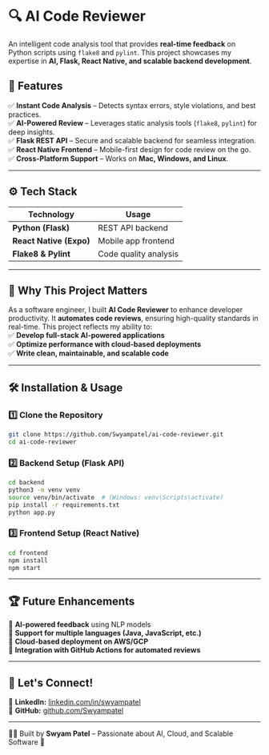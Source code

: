 # 🔍 AI Code Reviewer  
An intelligent code analysis tool that provides **real-time feedback** on Python scripts using `flake8` and `pylint`. This project showcases my expertise in **AI, Flask, React Native, and scalable backend development**.

## 🚀 Features  
✅ **Instant Code Analysis** – Detects syntax errors, style violations, and best practices.  
✅ **AI-Powered Review** – Leverages static analysis tools (`flake8`, `pylint`) for deep insights.  
✅ **Flask REST API** – Secure and scalable backend for seamless integration.  
✅ **React Native Frontend** – Mobile-first design for code review on the go.  
✅ **Cross-Platform Support** – Works on **Mac, Windows, and Linux**.  

---

## ⚙️ Tech Stack  
| **Technology**  | **Usage**  |
|----------------|-----------|
| **Python (Flask)**  | REST API backend  |
| **React Native (Expo)**  | Mobile app frontend  |
| **Flake8 & Pylint**  | Code quality analysis  |

---

## 🎯 Why This Project Matters  
As a software engineer, I built **AI Code Reviewer** to enhance developer productivity. It **automates code reviews**, ensuring high-quality standards in real-time. This project reflects my ability to:  
✅ **Develop full-stack AI-powered applications**  
✅ **Optimize performance with cloud-based deployments**  
✅ **Write clean, maintainable, and scalable code**  

---


## 🛠️ Installation & Usage  

### **1️⃣ Clone the Repository**  
```sh
git clone https://github.com/Swyampatel/ai-code-reviewer.git
cd ai-code-reviewer
```

### **2️⃣ Backend Setup (Flask API)**
```sh
cd backend
python3 -m venv venv
source venv/bin/activate  # (Windows: venv\Scripts\activate)
pip install -r requirements.txt
python app.py
```

### **3️⃣ Frontend Setup (React Native)**
```sh
cd frontend
npm install
npm start
```

---

## 🏆 Future Enhancements  
🔹 **AI-powered feedback** using NLP models  
🔹 **Support for multiple languages (Java, JavaScript, etc.)**  
🔹 **Cloud-based deployment on AWS/GCP**  
🔹 **Integration with GitHub Actions for automated reviews**  

---

## 🤝 Let's Connect!  
💼 **LinkedIn:** [linkedin.com/in/swyampatel](https://linkedin.com/in/swyampatel)  
📂 **GitHub:** [github.com/Swyampatel](https://github.com/Swyampatel)  

---

👨‍💻 Built by **Swyam Patel** – Passionate about AI, Cloud, and Scalable Software 🚀  
